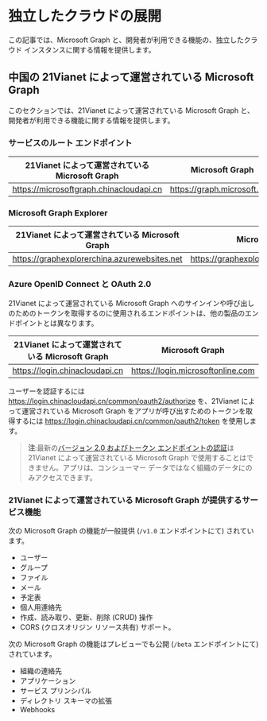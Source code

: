 # <a name="sovereign-cloud-deployments"></a>独立したクラウドの展開


この記事では、Microsoft Graph と、開発者が利用できる機能の、独立したクラウド インスタンスに関する情報を提供します。 


## <a name="microsoft-graph-operated-by-21vianet-in-china"></a>中国の 21Vianet によって運営されている Microsoft Graph

このセクションでは、21Vianet によって運営されている Microsoft Graph と、開発者が利用できる機能に関する情報を提供します。

### <a name="service-root-endpoints"></a>サービスのルート エンドポイント
| 21Vianet によって運営されている Microsoft Graph | Microsoft Graph|
|---------------------------|----------------|
| https://microsoftgraph.chinacloudapi.cn | https://graph.microsoft.com|

### <a name="microsoft-graph-explorer"></a>Microsoft Graph Explorer
| 21Vianet によって運営されている Microsoft Graph | Microsoft Graph|
|---------------------------|----------------|
|https://graphexplorerchina.azurewebsites.net| https://graphexplorer2.azurewebsites.net|

### <a name="azure-openid-connect-and-oauth2.0"></a>Azure OpenID Connect と OAuth 2.0
21Vianet によって運営されている Microsoft Graph へのサインインや呼び出しのためのトークンを取得するのに使用されるエンドポイントは、他の製品のエンドポイントとは異なります。 

| 21Vianet によって運営されている Microsoft Graph | Microsoft Graph|
|---------------------------|----------------|
| https://login.chinacloudapi.cn | https://login.microsoftonline.com|
 
ユーザーを認証するには https://login.chinacloudapi.cn/common/oauth2/authorize を、21Vianet によって運営されている Microsoft Graph をアプリが呼び出すためのトークンを取得するには https://login.chinacloudapi.cn/common/oauth2/token を使用します。

> **注**:最新の[バージョン 2.0 およびトークン エンドポイントの認証](https://azure.microsoft.com/en-us/documentation/articles/active-directory-appmodel-v2-overview/)は 21Vianet によって運営されている Microsoft Graph で使用することはできません。アプリは、コンシューマー データではなく組織のデータにのみアクセスできます。 

### <a name="service-capabilities-offered-by-microsoft-graph-operated-by-21vianet"></a>21Vianet によって運営されている Microsoft Graph が提供するサービス機能
次の Microsoft Graph の機能が一般提供 (`/v1.0` エンドポイントにて) されています。

* ユーザー
* グループ
* ファイル
* メール
* 予定表
* 個人用連絡先 
* 作成、読み取り、更新、削除 (CRUD) 操作
* CORS (クロスオリジン リソース共有) サポート。

次の Microsoft Graph の機能はプレビューでも公開 (`/beta` エンドポイントにて) されています。

* 組織の連絡先
* アプリケーション
* サービス プリンシパル
* ディレクトリ スキーマの拡張
* Webhooks
